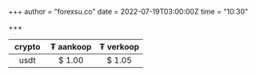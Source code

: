+++
author = "forexsu.co"
date = 2022-07-19T03:00:00Z
time = "10:30"

+++

&nbsp;crypto&nbsp;|₮ aankoop|₮ verkoop
:-----:|:-----:|:-----:
usdt  |$ 1.00|$ 1.05
